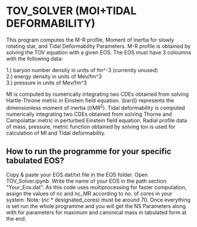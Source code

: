 # TOV_SOLVER (MOI+TIDAL DEFORMABILITY)
 
This program computes the M-R profile, Moment of Inertia for slowly rotating star, and Tidal Deformability Parameters. M-R profile is obtained by solving the TOV equation with a given EOS. The EOS must have 3 coloumns with the following data:

1.) baryon number density in units of fm^-3 (currently unused) \
2.) energy density in units of Mev/fm^3 \
3.) pressure in units of Mev/fm^3 

MI is computed by numerically integrating two CDEs obtained from solving Hartle-Throne metric in Einstein field equation. \bar{I} represents the dimensionless moment of inertia ($I/MR^2$). Tidal deformability is computed numerically integrating two CDEs obtained from solving Thorne and Campolattar metric in perturbed Einstein field equation. Radial profile data of mass, pressure, metric function obtained by solving tov is used for calculation of MI and Tidal deformability.

## How to run the programme for your specific tabulated EOS?

Copy & paste your EOS.dat/txt file in the EOS folder. Open TOV_Solver.ipynb. Write the name of your EOS in the path section "Your_Eos.dat". As this code uses multiprocessing for faster computation, assign the values of nc and nc_MR according to no. of cores in your system. Note: (nc * designated_cores) must be around 70. Once everything is set run the whole programme and you will get the NS Parameters along with for parameters for maximum and canonical mass in tabulated form at the end.
